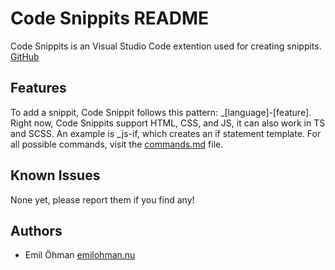 # Code Snippits README
Code Snippits is an Visual Studio Code extention used for creating snippits.<br>
[GitHub](https://github.com/Emil0hman/Code_Snippits_vscode)

## Features
To add a snippit, Code Snippit follows this pattern: _[language]-[feature]. Right now, Code Snippits support HTML, CSS, and JS, it can also work in TS and SCSS.
An example is _js-if, which creates an if statement template. For all possible commands, visit the [commands.md](commands.md) file.

## Known Issues
None yet, please report them if you find any!

## Authors
- Emil Öhman [emilohman.nu](http://emilohman.nu)
